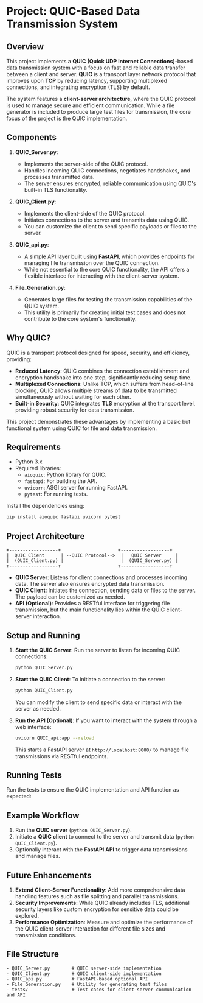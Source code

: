 # Project: QUIC-Based Data Transmission System

## Overview

This project implements a **QUIC (Quick UDP Internet Connections)**-based data transmission system with a focus on fast and reliable data transfer between a client and server. **QUIC** is a transport layer network protocol that improves upon **TCP** by reducing latency, supporting multiplexed connections, and integrating encryption (TLS) by default.

The system features a **client-server architecture**, where the QUIC protocol is used to manage secure and efficient communication. While a file generator is included to produce large test files for transmission, the core focus of the project is the QUIC implementation.

## Components

1. **QUIC_Server.py**: 
   - Implements the server-side of the QUIC protocol.
   - Handles incoming QUIC connections, negotiates handshakes, and processes transmitted data.
   - The server ensures encrypted, reliable communication using QUIC's built-in TLS functionality.

2. **QUIC_Client.py**: 
   - Implements the client-side of the QUIC protocol.
   - Initiates connections to the server and transmits data using QUIC.
   - You can customize the client to send specific payloads or files to the server.

3. **QUIC_api.py**: 
   - A simple API layer built using **FastAPI**, which provides endpoints for managing file transmission over the QUIC connection.
   - While not essential to the core QUIC functionality, the API offers a flexible interface for interacting with the client-server system.

4. **File_Generation.py**: 
   - Generates large files for testing the transmission capabilities of the QUIC system.
   - This utility is primarily for creating initial test cases and does not contribute to the core system's functionality.

## Why QUIC?

QUIC is a transport protocol designed for speed, security, and efficiency, providing:

- **Reduced Latency**: QUIC combines the connection establishment and encryption handshake into one step, significantly reducing setup time.
- **Multiplexed Connections**: Unlike TCP, which suffers from head-of-line blocking, QUIC allows multiple streams of data to be transmitted simultaneously without waiting for each other.
- **Built-in Security**: QUIC integrates **TLS** encryption at the transport level, providing robust security for data transmission.

This project demonstrates these advantages by implementing a basic but functional system using QUIC for file and data transmission.

## Requirements

- Python 3.x
- Required libraries:
  - `aioquic`: Python library for QUIC.
  - `fastapi`: For building the API.
  - `uvicorn`: ASGI server for running FastAPI.
  - `pytest`: For running tests.

Install the dependencies using:

```bash
pip install aioquic fastapi uvicorn pytest
```

## Project Architecture

```
+------------------+                     +------------------+
|  QUIC Client      | --QUIC Protocol-->  |   QUIC Server     |
|  (QUIC_Client.py) |                     |  (QUIC_Server.py) |
+------------------+                     +------------------+
```

- **QUIC Server**: Listens for client connections and processes incoming data. The server also ensures encrypted data transmission.
- **QUIC Client**: Initiates the connection, sending data or files to the server. The payload can be customized as needed.
- **API (Optional)**: Provides a RESTful interface for triggering file transmission, but the main functionality lies within the QUIC client-server interaction.

## Setup and Running

1. **Start the QUIC Server**:
   Run the server to listen for incoming QUIC connections:

   ```bash
   python QUIC_Server.py
   ```

2. **Start the QUIC Client**:
   To initiate a connection to the server:

   ```bash
   python QUIC_Client.py
   ```

   You can modify the client to send specific data or interact with the server as needed.

3. **Run the API (Optional)**:
   If you want to interact with the system through a web interface:

   ```bash
   uvicorn QUIC_api:app --reload
   ```

   This starts a FastAPI server at `http://localhost:8000/` to manage file transmissions via RESTful endpoints.

## Running Tests

Run the tests to ensure the QUIC implementation and API function as expected:


## Example Workflow

1. Run the **QUIC server** (`python QUIC_Server.py`).
2. Initiate a **QUIC client** to connect to the server and transmit data (`python QUIC_Client.py`).
3. Optionally interact with the **FastAPI API** to trigger data transmissions and manage files.

## Future Enhancements

1. **Extend Client-Server Functionality**: Add more comprehensive data handling features such as file splitting and parallel transmissions.
2. **Security Improvements**: While QUIC already includes TLS, additional security layers like custom encryption for sensitive data could be explored.
3. **Performance Optimization**: Measure and optimize the performance of the QUIC client-server interaction for different file sizes and transmission conditions.

## File Structure

```
- QUIC_Server.py        # QUIC server-side implementation
- QUIC_Client.py        # QUIC client-side implementation
- QUIC_api.py           # FastAPI-based optional API
- File_Generation.py    # Utility for generating test files
- tests/                # Test cases for client-server communication and API
```
